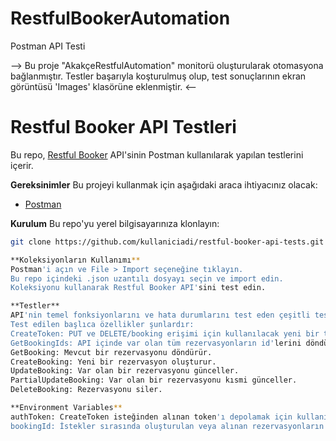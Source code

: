 # RestfulBookerAutomation
 Postman API Testi

--> Bu proje "AkakçeRestfulAutomation" monitorü oluşturularak otomasyona bağlanmıştır. Testler başarıyla koşturulmuş olup, test sonuçlarının ekran görüntüsü 'Images' klasörüne eklenmiştir. <--
 
# Restful Booker API Testleri
Bu repo, [Restful Booker](http://restful-booker.herokuapp.com/apidoc/index.html) API'sinin Postman kullanılarak yapılan testlerini içerir.

**Gereksinimler**
Bu projeyi kullanmak için aşağıdaki araca ihtiyacınız olacak:
- [Postman](https://www.postman.com/downloads/)

**Kurulum**
Bu repo'yu yerel bilgisayarınıza klonlayın:
```bash
git clone https://github.com/kullaniciadi/restful-booker-api-tests.git

**Koleksiyonların Kullanımı**
Postman'i açın ve File > Import seçeneğine tıklayın.
Bu repo içindeki .json uzantılı dosyayı seçin ve import edin.
Koleksiyonu kullanarak Restful Booker API'sini test edin.

**Testler**
API'nin temel fonksiyonlarını ve hata durumlarını test eden çeşitli testler Postman koleksiyonlarına dahil edilmiştir.
Test edilen başlıca özellikler şunlardır:
CreateToken: PUT ve DELETE/booking erişimi için kullanılacak yeni bir token oluşturur.
GetBookingIds: API içinde var olan tüm rezervasyonların id'lerini döndürür.
GetBooking: Mevcut bir rezervasyonu döndürür.
CreateBooking: Yeni bir rezervasyon oluşturur.
UpdateBooking: Var olan bir rezervasyonu günceller.
PartialUpdateBooking: Var olan bir rezervasyonu kısmi günceller.
DeleteBooking: Rezervasyonu siler.

**Environment Variables**
authToken: CreateToken isteğinden alınan token'ı depolamak için kullanılır.
bookingId: İstekler sırasında oluşturulan veya alınan rezervasyonların id'sini depolamak için kullanılır.



